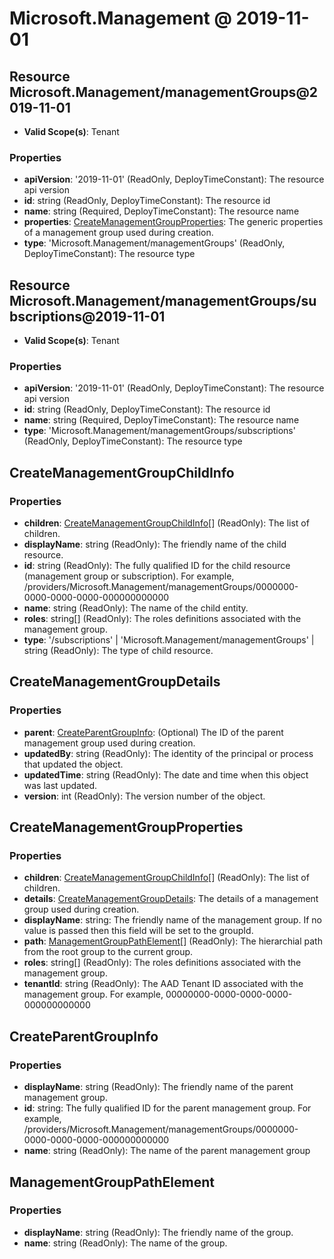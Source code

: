 # Microsoft.Management @ 2019-11-01

## Resource Microsoft.Management/managementGroups@2019-11-01
* **Valid Scope(s)**: Tenant
### Properties
* **apiVersion**: '2019-11-01' (ReadOnly, DeployTimeConstant): The resource api version
* **id**: string (ReadOnly, DeployTimeConstant): The resource id
* **name**: string (Required, DeployTimeConstant): The resource name
* **properties**: [CreateManagementGroupProperties](#createmanagementgroupproperties): The generic properties of a management group used during creation.
* **type**: 'Microsoft.Management/managementGroups' (ReadOnly, DeployTimeConstant): The resource type

## Resource Microsoft.Management/managementGroups/subscriptions@2019-11-01
* **Valid Scope(s)**: Tenant
### Properties
* **apiVersion**: '2019-11-01' (ReadOnly, DeployTimeConstant): The resource api version
* **id**: string (ReadOnly, DeployTimeConstant): The resource id
* **name**: string (Required, DeployTimeConstant): The resource name
* **type**: 'Microsoft.Management/managementGroups/subscriptions' (ReadOnly, DeployTimeConstant): The resource type

## CreateManagementGroupChildInfo
### Properties
* **children**: [CreateManagementGroupChildInfo](#createmanagementgroupchildinfo)[] (ReadOnly): The list of children.
* **displayName**: string (ReadOnly): The friendly name of the child resource.
* **id**: string (ReadOnly): The fully qualified ID for the child resource (management group or subscription).  For example, /providers/Microsoft.Management/managementGroups/0000000-0000-0000-0000-000000000000
* **name**: string (ReadOnly): The name of the child entity.
* **roles**: string[] (ReadOnly): The roles definitions associated with the management group.
* **type**: '/subscriptions' | 'Microsoft.Management/managementGroups' | string (ReadOnly): The type of child resource.

## CreateManagementGroupDetails
### Properties
* **parent**: [CreateParentGroupInfo](#createparentgroupinfo): (Optional) The ID of the parent management group used during creation.
* **updatedBy**: string (ReadOnly): The identity of the principal or process that updated the object.
* **updatedTime**: string (ReadOnly): The date and time when this object was last updated.
* **version**: int (ReadOnly): The version number of the object.

## CreateManagementGroupProperties
### Properties
* **children**: [CreateManagementGroupChildInfo](#createmanagementgroupchildinfo)[] (ReadOnly): The list of children.
* **details**: [CreateManagementGroupDetails](#createmanagementgroupdetails): The details of a management group used during creation.
* **displayName**: string: The friendly name of the management group. If no value is passed then this  field will be set to the groupId.
* **path**: [ManagementGroupPathElement](#managementgrouppathelement)[] (ReadOnly): The hierarchial path from the root group to the current group.
* **roles**: string[] (ReadOnly): The roles definitions associated with the management group.
* **tenantId**: string (ReadOnly): The AAD Tenant ID associated with the management group. For example, 00000000-0000-0000-0000-000000000000

## CreateParentGroupInfo
### Properties
* **displayName**: string (ReadOnly): The friendly name of the parent management group.
* **id**: string: The fully qualified ID for the parent management group.  For example, /providers/Microsoft.Management/managementGroups/0000000-0000-0000-0000-000000000000
* **name**: string (ReadOnly): The name of the parent management group

## ManagementGroupPathElement
### Properties
* **displayName**: string (ReadOnly): The friendly name of the group.
* **name**: string (ReadOnly): The name of the group.


